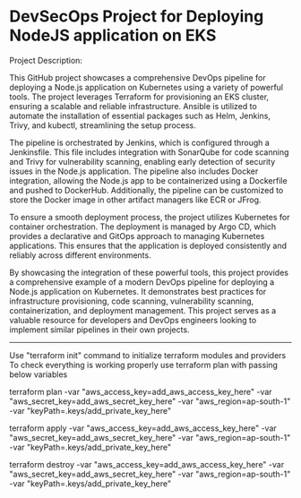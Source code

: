 # DevSecOps Project for Deploying NodeJS application on EKS
Project Description:

This GitHub project showcases a comprehensive DevOps pipeline for deploying a Node.js application on Kubernetes using a variety of powerful tools. The project leverages Terraform for provisioning an EKS cluster, ensuring a scalable and reliable infrastructure. Ansible is utilized to automate the installation of essential packages such as Helm, Jenkins, Trivy, and kubectl, streamlining the setup process.

The pipeline is orchestrated by Jenkins, which is configured through a Jenkinsfile. This file includes integration with SonarQube for code scanning and Trivy for vulnerability scanning, enabling early detection of security issues in the Node.js application. The pipeline also includes Docker integration, allowing the Node.js app to be containerized using a Dockerfile and pushed to DockerHub. Additionally, the pipeline can be customized to store the Docker image in other artifact managers like ECR or JFrog.

To ensure a smooth deployment process, the project utilizes Kubernetes for container orchestration. The deployment is managed by Argo CD, which provides a declarative and GitOps approach to managing Kubernetes applications. This ensures that the application is deployed consistently and reliably across different environments.

By showcasing the integration of these powerful tools, this project provides a comprehensive example of a modern DevOps pipeline for deploying a Node.js application on Kubernetes. It demonstrates best practices for infrastructure provisioning, code scanning, vulnerability scanning, containerization, and deployment management. This project serves as a valuable resource for developers and DevOps engineers looking to implement similar pipelines in their own projects.

---------------------------------------------------------------------------------------------------------------------

Use "terraform init" command to initialize terraform modules and providers   
To check everything is working properly use terraform plan with passing below variables

terraform plan -var "aws_access_key=add_aws_access_key_here" -var "aws_secret_key=add_aws_secret_key_here" -var "aws_region=ap-south-1" -var "keyPath=.keys/add_private_key_here"

terraform apply -var "aws_access_key=add_aws_access_key_here" -var "aws_secret_key=add_aws_secret_key_here" -var "aws_region=ap-south-1"  -var "keyPath=.keys/add_private_key_here"

terraform destroy -var "aws_access_key=add_aws_access_key_here" -var "aws_secret_key=add_aws_secret_key_here" -var "aws_region=ap-south-1" -var "keyPath=.keys/add_private_key_here"
